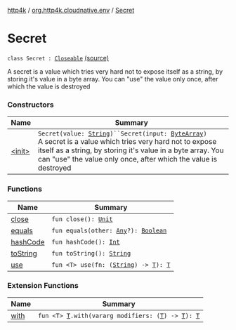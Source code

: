 [http4k](../../index.md) / [org.http4k.cloudnative.env](../index.md) / [Secret](./index.md)

# Secret

`class Secret : `[`Closeable`](https://docs.oracle.com/javase/6/docs/api/java/io/Closeable.html) [(source)](https://github.com/http4k/http4k/blob/master/http4k-cloudnative/src/main/kotlin/org/http4k/cloudnative/env/Secret.kt#L12)

A secret is a value which tries very hard not to expose itself as a string, by storing it's value in a byte array.
You can "use" the value only once, after which the value is destroyed

### Constructors

| Name | Summary |
|---|---|
| [&lt;init&gt;](-init-.md) | `Secret(value: `[`String`](https://kotlinlang.org/api/latest/jvm/stdlib/kotlin/-string/index.html)`)``Secret(input: `[`ByteArray`](https://kotlinlang.org/api/latest/jvm/stdlib/kotlin/-byte-array/index.html)`)`<br>A secret is a value which tries very hard not to expose itself as a string, by storing it's value in a byte array. You can "use" the value only once, after which the value is destroyed |

### Functions

| Name | Summary |
|---|---|
| [close](close.md) | `fun close(): `[`Unit`](https://kotlinlang.org/api/latest/jvm/stdlib/kotlin/-unit/index.html) |
| [equals](equals.md) | `fun equals(other: `[`Any`](https://kotlinlang.org/api/latest/jvm/stdlib/kotlin/-any/index.html)`?): `[`Boolean`](https://kotlinlang.org/api/latest/jvm/stdlib/kotlin/-boolean/index.html) |
| [hashCode](hash-code.md) | `fun hashCode(): `[`Int`](https://kotlinlang.org/api/latest/jvm/stdlib/kotlin/-int/index.html) |
| [toString](to-string.md) | `fun toString(): `[`String`](https://kotlinlang.org/api/latest/jvm/stdlib/kotlin/-string/index.html) |
| [use](use.md) | `fun <T> use(fn: (`[`String`](https://kotlinlang.org/api/latest/jvm/stdlib/kotlin/-string/index.html)`) -> `[`T`](use.md#T)`): `[`T`](use.md#T) |

### Extension Functions

| Name | Summary |
|---|---|
| [with](../../org.http4k.core/with.md) | `fun <T> `[`T`](../../org.http4k.core/with.md#T)`.with(vararg modifiers: (`[`T`](../../org.http4k.core/with.md#T)`) -> `[`T`](../../org.http4k.core/with.md#T)`): `[`T`](../../org.http4k.core/with.md#T) |
